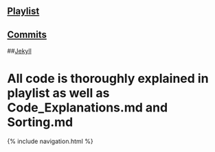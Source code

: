 ## [Playlist](https://drive.google.com/drive/folders/11T2VJe4ihDeOys1aqC4DfU_q6mzdPoKj?usp=sharing)

## [Commits](https://github.com/PrishaMaiti/DataStructures/graphs/contributors)

##[Jekyll](https://prishamaiti.github.io/DataStructures/)
# All code is thoroughly explained in playlist as well as Code_Explanations.md and Sorting.md
{% include navigation.html %}